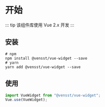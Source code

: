# 开始

::: tip
该组件库使用 Vue 2.x 开发
:::

## 安装

```shell
# npm
npm install @vensst/vue-widget --save
# yarn
yarn add @vensst/vue-widget --save
```

## 使用

``` js
import VueWidget from "@vensst/vue-widget";
Vue.use(VueWidget);
```
